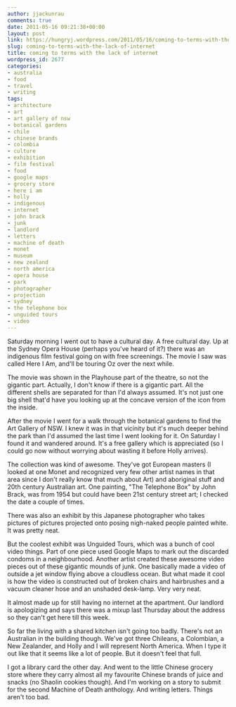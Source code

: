 ```yaml
---
author: jjackunrau
comments: true
date: 2011-05-16 09:21:38+00:00
layout: post
link: https://hungryj.wordpress.com/2011/05/16/coming-to-terms-with-the-lack-of-internet/
slug: coming-to-terms-with-the-lack-of-internet
title: coming to terms with the lack of internet
wordpress_id: 2677
categories:
- australia
- food
- travel
- writing
tags:
- architecture
- art
- art gallery of nsw
- botanical gardens
- chile
- chinese brands
- colombia
- culture
- exhibition
- film festival
- food
- google maps
- grocery store
- here i am
- holly
- indigenous
- internet
- john brack
- junk
- landlord
- letters
- machine of death
- monet
- museum
- new zealand
- north america
- opera house
- park
- photographer
- projection
- sydney
- the telephone box
- unguided tours
- video
---
```


Saturday morning I went out to have a cultural day. A free cultural day. Up at the Sydney Opera House (perhaps you've heard of it?) there was an indigenous film festival going on with free screenings. The movie I saw was called Here I Am, and'll be touring Oz over the next while. 

The movie was shown in the Playhouse part of the theatre, so not the gigantic part. Actually, I don't know if there is a gigantic part. All the different shells are separated for than I'd always assumed. It's not just one big shell that'd have you looking up at the concave version of the icon from the inside.

After the movie I went for a walk through the botanical gardens to find the Art Gallery of NSW. I knew it was in that vicinity but it's much deeper behind the park than I'd assumed the last time I went looking for it. On Saturday I found it and wandered around. It's a free gallery which is appreciated (so I could go now without worrying about wasting it before Holly arrives).

The collection was kind of awesome. They've got European masters (I looked at one Monet and recognized very few other artist names in that area since I don't really know that much about Art) and aboriginal stuff and 20th century Australian art. One painting, "The Telephone Box" by John Brack, was from 1954 but could have been 21st century street art; I checked the date a couple of times.

There was also an exhibit by this Japanese photographer who takes pictures of pictures projected onto posing nigh-naked people painted white. It was pretty neat.

But the coolest exhibit was Unguided Tours, which was a bunch of cool video things. Part of one piece used Google Maps to mark out the discarded condoms in a neighbourhood. Another artist created these awesome video pieces out of these gigantic mounds of junk. One basically made a video of outside a jet window flying above a cloudless ocean. But what made it cool is how the video is constructed out of broken chairs and hairbrushes and a vacuum cleaner hose and an unshaded desk-lamp. Very very neat.

It almost made up for still having no internet at the apartment. Our landlord is apologizing and says there was a mixup last Thursday about the address so they can't get here till this week.

So far the living with a shared kitchen isn't going too badly. There's not an Australian in the building though. We've got three Chileans, a Colombian, a New Zealander, and Holly and I will represent North America. When I type it out like that it seems like a lot of people. But it doesn't feel that full.

I got a library card the other day. And went to the little Chinese grocery store where they carry almost all my favourite Chinese brands of juice and snacks (no Shaolin cookies though). And I'm working on a story to submit for the second Machine of Death anthology. And writing letters. Things aren't too bad.
